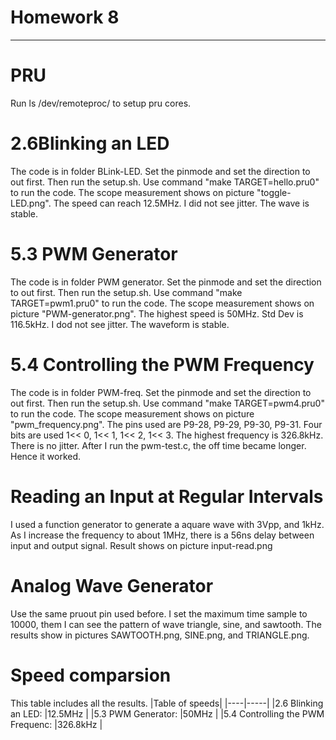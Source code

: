 # Homework 8
-------
# PRU
Run ls /dev/remoteproc/ to setup pru cores. 
# 2.6Blinking an LED
The code is in folder BLink-LED. Set the pinmode and set the direction to out first. Then run the setup.sh. Use command 
"make TARGET=hello.pru0" to run the code. The scope measurement shows on picture "toggle-LED.png". 
The speed can reach 12.5MHz. 
I did not see jitter. 
The wave is stable.
# 5.3 PWM Generator
The code is in folder PWM generator. Set the pinmode and set the direction to out first. Then run the setup.sh. Use command 
"make TARGET=pwm1.pru0" to run the code. The scope measurement shows on picture "PWM-generator.png". 
The highest speed is 50MHz. Std Dev is 116.5kHz.
I dod not see jitter. 
The waveform is stable.
# 5.4 Controlling the PWM Frequency
The code is in folder PWM-freq. Set the pinmode and set the direction to out first. Then run the setup.sh. Use command 
"make TARGET=pwm4.pru0" to run the code. The scope measurement shows on picture "pwm_frequency.png". 
The pins used are P9-28, P9-29, P9-30, P9-31. 
Four bits are used 1<< 0, 1<< 1, 1<< 2, 1<< 3.
The highest frequency is 326.8kHz. 
There is no jitter. 
After I run the pwm-test.c, the off time became longer. Hence it worked. 

# Reading an Input at Regular Intervals
I used a function generator to generate a aquare wave with 3Vpp, and 1kHz. As I increase the frequency to about 1MHz, there is
a 56ns delay between input and output signal. Result shows on picture input-read.png
# Analog Wave Generator
Use the same pruout pin used before. I set the maximum time sample to 10000, them I can see the pattern of wave triangle, sine, and 
sawtooth. The results show in pictures SAWTOOTH.png, SINE.png, and TRIANGLE.png. 
# Speed comparsion
This table includes all the results. 
|Table of speeds|
|----|-----|
|2.6 Blinking an LED: |12.5MHz |
|5.3 PWM Generator: |50MHz |
|5.4 Controlling the PWM Frequenc: |326.8kHz |
